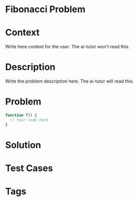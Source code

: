 # Fibonacci Problem

# Context
Write here context for the user. The ai-tutor won't read this.


# Description
Write the problem description here. The ai-tutor will read this.

# Problem
```javascript
function f() {
  // Your code here
}
```

# Solution


# Test Cases

# Tags





